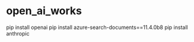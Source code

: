 # open_ai_works

pip install openai
pip install azure-search-documents==11.4.0b8
pip install anthropic
